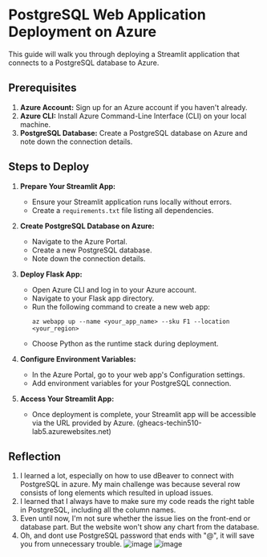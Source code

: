 # PostgreSQL Web Application Deployment on Azure

This guide will walk you through deploying a Streamlit application that connects to a PostgreSQL database to Azure.

## Prerequisites

1. **Azure Account:** Sign up for an Azure account if you haven't already.
2. **Azure CLI:** Install Azure Command-Line Interface (CLI) on your local machine.
3. **PostgreSQL Database:** Create a PostgreSQL database on Azure and note down the connection details.

## Steps to Deploy

1. **Prepare Your Streamlit App:**
   - Ensure your Streamlit application runs locally without errors.
   - Create a `requirements.txt` file listing all dependencies.

2. **Create PostgreSQL Database on Azure:**
   - Navigate to the Azure Portal.
   - Create a new PostgreSQL database.
   - Note down the connection details.

3. **Deploy Flask App:**
   - Open Azure CLI and log in to your Azure account.
   - Navigate to your Flask app directory.
   - Run the following command to create a new web app:
     ```
     az webapp up --name <your_app_name> --sku F1 --location <your_region>
     ```
   - Choose Python as the runtime stack during deployment.

4. **Configure Environment Variables:**
   - In the Azure Portal, go to your web app's Configuration settings.
   - Add environment variables for your PostgreSQL connection.

5. **Access Your Streamlit App:**
   - Once deployment is complete, your Streamlit app will be accessible via the URL provided by Azure. (gheacs-techin510-lab5.azurewebsites.net)

## Reflection
1. I learned a lot, especially on how to use dBeaver to connect with PostgreSQL in azure. My main challenge was because several row consists of long elements which resulted in upload issues.
2. I learned that I always have to make sure my code reads the right table in PostgreSQL, including all the column names.
3. Even until now, I'm not sure whether the issue lies on the front-end or database part. But the website won't show any chart from the database.
4. Oh, and dont use PostgreSQL password that ends with "@", it will save you from unnecessary trouble.
   ![image](https://github.com/gheacs/lab5/assets/132538718/24fc6237-a189-47bc-83f9-1f1b836b9824)
   ![image](https://github.com/gheacs/lab5/assets/132538718/1e852e64-c62d-4600-b7eb-852516200553)



   
